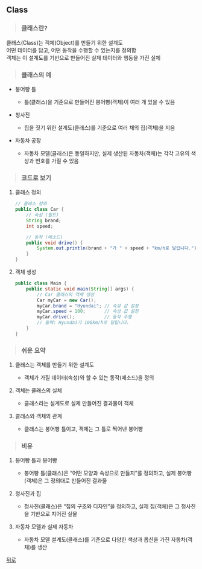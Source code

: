 ## Class
> ### 클래스란?
클래스(Class)는 객체(Object)를 만들기 위한 설계도</br>
어떤 데이터를 담고, 어떤 동작을 수행할 수 있는지를 정의함</br>
객체는 이 설계도를 기반으로 만들어진 실제 데이터와 행동을 가진 실체

> ### 클래스의 예
- 붕어빵 틀
	- 틀(클래스)을 기준으로 만들어진 붕어빵(객체)이 여러 개 있을 수 있음

- 청사진
	- 집을 짓기 위한 설계도(클래스)를 기준으로 여러 채의 집(객체)을 지음

- 자동차 공장
	- 자동차 모델(클래스)은 동일하지만, 실제 생산된 자동차(객체)는 각각 고유의 색상과 번호를 가질 수 있음

> ### 코드로 보기
1. 클래스 정의
    ```java
    // 클래스 정의
    public class Car {
        // 속성 (필드)
        String brand;
        int speed;

        // 동작 (메소드)
        public void drive() {
            System.out.println(brand + "가 " + speed + "km/h로 달립니다.");
        }
    }
    ```

2. 객체 생성
    ```java
    public class Main {
        public static void main(String[] args) {
            // Car 클래스의 객체 생성
            Car myCar = new Car();
            myCar.brand = "Hyundai"; // 속성 값 설정
            myCar.speed = 100;       // 속성 값 설정
            myCar.drive();           // 동작 수행
            // 출력: Hyundai가 100km/h로 달립니다.
        }
    }
    ```

> ### 쉬운 요약
1. 클래스는 객체를 만들기 위한 설계도
	- 객체가 가질 데이터(속성)와 할 수 있는 동작(메소드)을 정의

2. 객체는 클래스의 실체
	- 클래스라는 설계도로 실제 만들어진 결과물이 객체

3. 클래스와 객체의 관계
	- 클래스는 붕어빵 틀이고, 객체는 그 틀로 찍어낸 붕어빵

> ### 비유
1. 붕어빵 틀과 붕어빵
	- 붕어빵 틀(클래스)은 “어떤 모양과 속성으로 만들지”를 정의하고, 실제 붕어빵(객체)은 그 정의대로 만들어진 결과물

2. 청사진과 집
    - 청사진(클래스)은 “집의 구조와 디자인”을 정의하고, 실제 집(객체)은 그 청사진을 기반으로 지어진 실물

3. 자동차 모델과 실제 자동차
	- 자동차 모델 설계도(클래스)를 기준으로 다양한 색상과 옵션을 가진 자동차(객체)를 생산

[뒤로](java,md)